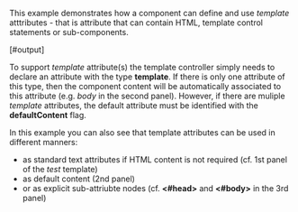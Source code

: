 This example demonstrates how a component can define and use *template* atttributes - that is attribute that can contain HTML, template control statements or sub-components.

[#output]

To support *template* attribute(s) the template controller simply needs to declare an attribute with the type **template**. If there is only one attribute of this type, then the component content will be automatically associated to this attribute (e.g. *body* in the second panel). However, if there are muliple *template* attributes, the default attribute must be identified with the **defaultContent** flag.

In this example you can also see that template attributes can be used in different manners:

 - as standard text attributes if HTML content is not required (cf. 1st panel of the *test* template)
 - as default content (2nd panel)
 - or as explicit sub-attriubte nodes (cf. **<#head>** and **<#body>** in the 3rd panel)

